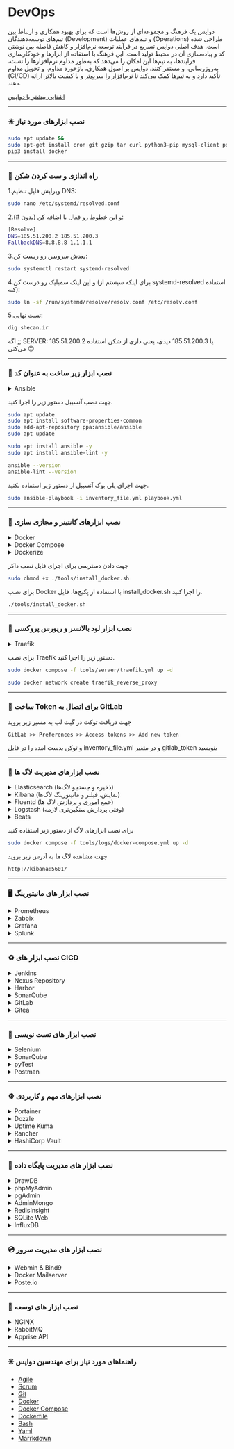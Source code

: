# DevOps
دواپس یک فرهنگ و مجموعه‌ای از روش‌ها است که برای بهبود همکاری و ارتباط بین تیم‌های توسعه‌دهندگان (Development) و تیم‌های عملیات (Operations) طراحی شده است. هدف اصلی دواپس تسریع در فرآیند توسعه نرم‌افزار و کاهش فاصله بین نوشتن کد و پیاده‌سازی آن در محیط تولید است. این فرهنگ با استفاده از ابزارها و خودکارسازی فرآیندها، به تیم‌ها این امکان را می‌دهد که به‌طور مداوم نرم‌افزارها را تست، به‌روزرسانی، و مستقر کنند. دواپس بر اصول همکاری، بازخورد مداوم، و تحویل مداوم (CI/CD) تأکید دارد و به تیم‌ها کمک می‌کند تا نرم‌افزار را سریع‌تر و با کیفیت بالاتر ارائه دهند. 

[اشنایی بیشتر با دواپس](./README-MORE.md)

---

### ✴️ نصب ابزارهای مورد نیاز
```bash
sudo apt update && 
sudo apt-get install cron git gzip tar curl python3-pip mysql-client postgresql-client -y
pip3 install docker
```

---

### 🔅 راه اندازی و ست کردن شکن
1.ویرایش فایل تنظیم DNS:
```bash
sudo nano /etc/systemd/resolved.conf
```
2.و این خطوط رو فعال یا اضافه کن (بدون #):
```bash
[Resolve]
DNS=185.51.200.2 185.51.200.3
FallbackDNS=8.8.8.8 1.1.1.1
```
3.بعدش سرویس رو ریست کن:
```bash
sudo systemctl restart systemd-resolved
```
4.و این لینک سمبلیک رو درست کن (برای اینکه سیستم از systemd-resolved استفاده کنه):
```bash
sudo ln -sf /run/systemd/resolve/resolv.conf /etc/resolv.conf
```
5.تست نهایی:
```bash
dig shecan.ir
```
اگه ;; SERVER: 185.51.200.2 یا 185.51.200.3 دیدی، یعنی داری از شکن استفاده می‌کنی 😊

---

### 🤖 نصب ابزار زیر ساخت به عنوان کد
<details>
  <summary>Ansible</summary>
  <p>
    آنسیبل یکی از ابزارهای محبوب برای پیاده‌سازی زیرساخت به عنوان کد است که برای اتوماسیون و مدیریت پیکربندی سیستم‌ها و سرورها استفاده می‌شود. این ابزار به‌وسیله‌ی زبان YAML (که به سادگی قابل فهم است) برای تعریف دستورالعمل‌ها و سناریوهای پیکربندی به کار می‌رود و به دلیل سادگی در استفاده و قابلیت مقیاس‌پذیری بالا محبوب است. آنسیبل بدون نیاز به نصب نرم‌افزار خاص روی سرورهای هدف، از طریق SSH به سیستم‌ها متصل می‌شود و عملیات مورد نظر را انجام می‌دهد، این ویژگی باعث می‌شود که آن را برای پروژه‌های کوچک تا بزرگ مناسب و قابل انعطاف کند.  
  </p>
</details>

جهت نصب آنسیبل دستور زیر را اجرا کنید.
```bash
sudo apt update
sudo apt install software-properties-common
sudo add-apt-repository ppa:ansible/ansible
sudo apt update

sudo apt install ansible -y
sudo apt install ansible-lint -y

ansible --version
ansible-lint --version
```

جهت اجرای پلی بوک آنسیبل از دستور زیر استفاده بکنید.
```bash
sudo ansible-playbook -i inventory_file.yml playbook.yml
```

---

### 🐳 نصب ابزارهای کانتینر و مجازی سازی
<details>
  <summary>Docker</summary>
  <p>
    داکر (Docker) یک پلتفرم کانتینرسازی سطح پایین و مبتنی بر فناوری‌های کرنل لینوکس مانند cgroups و namespaces است که امکان اجرای اپلیکیشن‌ها در محیطی ایزوله به‌نام کانتینر را فراهم می‌کند. برخلاف ماشین‌های مجازی، کانتینرها به‌طور مستقیم روی کرنل سیستم‌عامل میزبان اجرا می‌شوند و تنها شامل باینری‌ها و وابستگی‌های مورد نیاز اپلیکیشن هستند، که این موضوع باعث سبک‌تر بودن و مصرف منابع کمتر آن‌ها می‌شود. داکر از یک معماری کلاینت/سرور بهره می‌برد که در آن Docker Engine مسئول ساخت، اجرا و مدیریت کانتینرها است و Docker CLI یا API برای تعامل با آن استفاده می‌شود. همچنین با استفاده از Docker Compose می‌توان چند سرویس را به‌صورت تعریف‌شده در یک فایل YAML مدیریت کرد و با ترکیب آن با ابزارهایی مانند Kubernetes یا Swarm، امکان ارکستراسیون و مقیاس‌پذیری اپلیکیشن‌ها نیز فراهم می‌شود.
  </p>
</details>
<details>
  <summary>Docker Compose</summary>
  <p>
    داکر کامپوز (Docker Compose) یک ابزار متن‌باز است که به شما امکان می‌دهد چندین کانتینر Docker را به‌طور همزمان و به‌صورت هماهنگ مدیریت کنید. این ابزار با استفاده از یک فایل YAML به نام docker-compose.yml، تنظیمات کانتینرهای مختلف را تعریف کرده و آن‌ها را به‌طور خودکار راه‌اندازی می‌کند. Docker Compose برای پروژه‌های پیچیده که به چندین سرویس مختلف نیاز دارند، مانند یک اپلیکیشن وب که نیاز به پایگاه‌داده، کش، و سرویس‌های مختلف دارد، بسیار مفید است. به جای اجرای هر کانتینر به‌طور دستی، Docker Compose به شما این امکان را می‌دهد که تمام سرویس‌ها را با یک دستور ساده (docker-compose up) شروع، متوقف و مدیریت کنید. این ابزار به‌ویژه در فرآیند توسعه، تست و استقرار اپلیکیشن‌های مبتنی بر میکروسرویس‌ها یا چندین سرویس مختلف کاربرد دارد و فرایندهای خودکارسازی را تسهیل می‌کند.
  </p>
</details>
<details>
  <summary>Dockerize</summary>
  <p>
    داکرایز (Dockerize) به فرآیند تبدیل یک اپلیکیشن یا سرویس به یک کانتینر Docker گفته می‌شود، به‌طوری که اپلیکیشن می‌تواند به‌راحتی در هر محیطی اجرا شود، بدون توجه به پیکربندی یا وابستگی‌های سیستم عامل میزبان. این فرآیند شامل ایجاد یک فایل Dockerfile است که تمامی مراحل مورد نیاز برای ساخت کانتینر، از جمله نصب وابستگی‌ها، پیکربندی محیط و کپی کردن کدهای اپلیکیشن به داخل کانتینر را تعریف می‌کند. با Dockerize کردن اپلیکیشن‌ها، توسعه‌دهندگان می‌توانند محیط‌های پایدار و قابل پیش‌بینی برای اجرا و تست ایجاد کنند و از مشکلات مرتبط با تفاوت‌های سیستم‌عاملی جلوگیری کنند. این فرآیند در پروژه‌های مختلف، به‌ویژه در پروژه‌های چندسرویس و میکروسرویس‌ها، بسیار مهم است زیرا باعث تسهیل در استقرار، مقیاس‌پذیری و حمل‌پذیری اپلیکیشن‌ها می‌شود.
  </p>
</details>

جهت دادن دسترسی برای اجرای فایل نصب داکر
```bash
sudo chmod +x ./tools/install_docker.sh 
```

برای نصب Docker با استفاده از پکیج‌ها، فایل install_docker.sh را اجرا کنید.
```bash
./tools/install_docker.sh 
```

---

### 🚦 نصب ابزار لود بالانسر و ریورس پروکسی
<details>
  <summary>Traefik</summary>
  <p>
    یک پروکسی معکوس (reverse proxy) و لود بالانسر مدرن و قدرتمند است که به‌طور ویژه برای محیط‌های داینامیک مانند Docker، Kubernetes، و سایر پلتفرم‌های ابری طراحی شده است. یکی از ویژگی‌های برجسته Traefik، توانایی کشف خودکار سرویس‌ها (Service Discovery) از طریق برقراری ارتباط با API پلتفرم‌های زیرساختی است؛ به این معنی که به محض اضافه یا حذف شدن یک سرویس، تنظیمات مربوط به روتینگ به‌صورت خودکار به‌روزرسانی می‌شود. Traefik از پروتکل‌های HTTP، HTTPS، TCP و حتی gRPC پشتیبانی می‌کند و به‌راحتی می‌تواند گواهی‌های TLS را به‌صورت خودکار از طریق Let’s Encrypt مدیریت کند. این ابزار به‌خاطر پیکربندی ساده، داشبورد گرافیکی کاربرپسند، و قابلیت ادغام با ابزارهایی مانند Docker Compose و Helm، در بین توسعه‌دهندگان و تیم‌های DevOps بسیار محبوب است.  
  </p>

  ![Traefik](img/traefik.png)
</details>

برای نصب Traefik دستور زیر را اجرا کنید.
```bash
sudo docker compose -f tools/server/traefik.yml up -d

sudo docker network create traefik_reverse_proxy
```

---

### 🦊 ساخت Token برای اتصال به GitLab
جهت دریافت توکت در گیت لب به مسیر زیر بروید
```
GitLab >> Preferences >> Access tokens >> Add new token
```
و توکن بدست امده را در فایل inventory_file.yml و در متغیر gitlab_token بنویسید

---

### 📑 نصب ابزارهای مدیریت لاگ ها
<details>
  <summary>Elasticsearch (ذخیره و جستجو لاگ‌ها)</summary>
  <p>
    الستیک‌سرچ (Elasticsearch) یک موتور جستجوی متن‌باز و توزیع‌شده است که برای جستجوی سریع، ذخیره‌سازی و تحلیل بلادرنگ داده‌های ساختاریافته و نیمه‌ساختاریافته طراحی شده است. این ابزار بر پایه‌ی کتابخانه‌ی Apache Lucene ساخته شده و امکان جستجوهای پیچیده و تحلیلی را با سرعت و دقت بالا فراهم می‌کند. Elasticsearch به‌صورت افقی مقیاس‌پذیر است و می‌تواند داده‌ها را بین چندین نود در یک کلاستر تقسیم کند. از ویژگی‌های برجسته‌ی آن می‌توان به جستجوی تمام‌متن، پشتیبانی از فیلترهای پیچیده، تجمیع داده‌ها (Aggregation)، و APIهای RESTful اشاره کرد. این موتور معمولاً در سامانه‌هایی به‌کار می‌رود که نیاز به جستجوی بلادرنگ، تحلیل لاگ‌ها، مانیتورینگ و تحلیل داده‌های بزرگ دارند.
  </p>
</details>
<details>
  <summary>Kibana (نمایش، فیلتر و مانیتورینگ لاگ‌ها)</summary>
  <p>
    کیبانا (Kibana) یک ابزار متن‌باز برای مصورسازی و تحلیل داده‌هایی است که در Elasticsearch ذخیره شده‌اند. این ابزار رابط کاربری گرافیکی قدرتمندی فراهم می‌کند که کاربران از طریق آن می‌توانند داده‌ها را جستجو، فیلتر و به صورت نمودارها، جداول و داشبوردهای تعاملی نمایش دهند. Kibana به‌ویژه برای مانیتورینگ سیستم‌ها، تحلیل لاگ‌ها و ساخت داشبوردهای بلادرنگ کاربرد دارد. یکی از ویژگی‌های مهم Kibana، سادگی در استفاده و امکان پیکربندی بدون نیاز به کدنویسی است، که آن را به ابزاری محبوب برای توسعه‌دهندگان، مدیران سیستم و تحلیل‌گران داده تبدیل کرده است.
  </p>
</details>
<details>
  <summary>Fluentd (جمع آموری و پردازش لاگ ها)</summary>
  <p>
    فلوئنت (Fluentd) یک جمع‌آورنده‌ی لاگ متن‌باز و قدرتمند است که برای جمع‌آوری، انتقال و تبدیل داده‌های لاگ از منابع مختلف به مقاصد گوناگون طراحی شده است. این ابزار با معماری پلاگینی خود، امکان اتصال به بیش از 500 ورودی، خروجی و فیلتر را فراهم می‌کند، از جمله منابعی مانند فایل‌های لاگ، دیتابیس‌ها، و میکروسرویس‌ها، و مقصدهایی مانند Elasticsearch، Amazon S3، Kafka و دیگر سیستم‌های مانیتورینگ و ذخیره‌سازی. Fluentd داده‌ها را به صورت JSON پردازش می‌کند و قابلیت فیلتر، تغییر فرمت و برچسب‌گذاری آن‌ها را دارد. این ابزار به خاطر پایداری بالا، مقیاس‌پذیری افقی و توانایی در تجمیع لاگ‌های توزیع‌شده، در محیط‌های پیچیده و مبتنی بر میکروسرویس بسیار پرکاربرد است.
  </p>
</details>
<details>
  <summary>Logstash (وقتی پردازش سنگین‌تری لازمه)</summary>
  <p>
    لاگ استش (Logstash) یک ابزار متن‌باز برای پردازش و انتقال داده‌ها است که به‌طور خاص برای جمع‌آوری، فیلتر کردن، تبدیل و ارسال لاگ‌ها و رویدادهای سیستمی طراحی شده است. این ابزار داده‌ها را از منابع مختلف مانند فایل‌ها، پایگاه‌های داده، سیستم‌های پیام‌رسان و سرویس‌های ابری دریافت می‌کند و با استفاده از سیستم پلاگین‌محور خود آن‌ها را به شکل دلخواه تبدیل کرده و به مقصدهایی مانند Elasticsearch یا سایر سیستم‌های ذخیره‌سازی ارسال می‌کند. Logstash قابلیت پردازش هم‌زمان داده‌های ساختاریافته و نیمه‌ساختاریافته را دارد و می‌تواند داده‌ها را قبل از ارسال غنی‌سازی کرده یا فیلترهای پیچیده روی آن‌ها اعمال کند. به دلیل انعطاف‌پذیری بالا و توانایی مدیریت حجم بالای داده، Logstash به یکی از اجزای کلیدی در سامانه‌های تحلیل لاگ و مانیتورینگ تبدیل شده است.
  </p>
</details>
<details>
  <summary>Beats</summary>
  بیتس (Beats) مجموعه‌ای از ابزارهای سبک‌وزن و متن‌باز هستند که برای جمع‌آوری و ارسال داده‌ها از سرورها و سیستم‌ها به Logstash یا Elasticsearch طراحی شده‌اند. هر Beat برای نوع خاصی از داده تخصص دارد؛ برای مثال:

  - **Filebeat** (جمع‌آوری لاگ‌های مانند Apache/nginx logs، PHP error logs, ...)  
  - **Metricbeat** (جمع‌آوری متریک‌های سیستم و پایگاه داده مانند CPU، RAM، query load, ...)  
  - **Packetbeat** (ضبط و تحلیل ترافیک لایه شبکه و اپلیکیشن مانند HTTP, MySQL, DNS, ... ) 
  - **Heartbeat** (برای بررسی در دسترس بودن سرویس‌ها)  
  - **Auditbeat** (برای نظارت بر فعالیت‌های امنیتی و فایل‌ها)

  Beats به گونه‌ای طراحی شده‌اند که سبک و بهینه باشند و روی سرورهای لبه (edge) نصب شوند، تا داده‌ها را در لحظه جمع‌آوری کرده و با کمترین سربار به سیستم مرکزی ارسال کنند. این ابزارها معمولاً به عنوان اولین لایه در زنجیره‌ی ELK استفاده می‌شوند و نقش کلیدی در مانیتورینگ و تحلیل بلادرنگ داده‌ها دارند.

</details>

برای نصب ابزارهای لاگ از دستور زیر استفاده کنید
```bash
sudo docker compose -f tools/logs/docker-compose.yml up -d
```

جهت مشاهده لاگ ها به آدرس زیر بروید
```
http://kibana:5601/
```

---

### 🖥️ نصب ابزار های مانیتورینگ
<details>
  <summary>Prometheus</summary>
  <p>
    پرومتئوس (Prometheus) یک سیستم متن‌باز برای مانیتورینگ و جمع‌آوری متریک‌هاست که به‌طور ویژه برای نظارت بر زیرساخت‌های مدرن، به‌ویژه محیط‌های مبتنی بر Kubernetes و میکروسرویس‌ها طراحی شده است. این ابزار از مدل pull استفاده می‌کند و به‌طور دوره‌ای داده‌ها را از سرویس‌ها و اپلیکیشن‌ها جمع‌آوری می‌کند. Prometheus داده‌ها را به‌صورت time-series (سری زمانی) ذخیره می‌کند و زبان پرس‌وجوی قدرتمندی به نام PromQL برای تحلیل این داده‌ها ارائه می‌دهد. از ویژگی‌های مهم آن می‌توان به نصب و راه‌اندازی ساده، ذخیره‌سازی محلی داده‌ها، هشداردهی (alerting) داخلی و یکپارچگی قوی با Grafana برای مصورسازی اشاره کرد. Prometheus به دلیل پایداری بالا، مقیاس‌پذیری و اکوسیستم فعال، یکی از محبوب‌ترین ابزارهای مانیتورینگ در دنیای DevOps و Cloud Native به‌شمار می‌رود.
  </p>

  ![SQLite](img/prometheus.png)

  برای نصب Prometheus دستور زیر را اجرا کنید.
  ```bash
  sudo docker compose -f tools/monitor/prometheus.yml up -d
  ```
</details>
<details>
  <summary>Zabbix</summary>
  <p>
    زبیکس (Zabbix) یک سیستم مانیتورینگ متن‌باز و قدرتمند است که برای نظارت بر عملکرد و در دسترس بودن سرورها، شبکه‌ها، اپلیکیشن‌ها، و سرویس‌های IT طراحی شده است. این ابزار از مدل جمع‌آوری داده به‌صورت pull و push پشتیبانی می‌کند و می‌تواند داده‌ها را از طریق Agent، SNMP، IPMI، یا حتی با اجرای اسکریپت‌ها دریافت کند. Zabbix امکان مانیتورینگ بلادرنگ، تحلیل داده‌های تاریخی، پیکربندی آستانه‌ها (thresholds) و هشداردهی هوشمند از طریق ایمیل، پیامک یا سایر کانال‌ها را فراهم می‌سازد. همچنین دارای رابط گرافیکی تحت وب برای مدیریت، مشاهده نمودارها و ساخت داشبوردهای سفارشی است. به دلیل پایداری بالا، امکانات گسترده و جامعه‌ی کاربری فعال، Zabbix در بسیاری از سازمان‌ها برای مانیتورینگ زیرساخت‌های گسترده مورد استفاده قرار می‌گیرد.
  </p>

  ![SQLite](img/zabbix.png)

  برای نصب Zabbix دستور زیر را اجرا کنید.
  ```bash
  sudo docker compose -f tools/monitor/zabbix.yml up -d
  ```
</details>
<details>
  <summary>Grafana</summary>
  <p>
    گرافانا (Grafana) یک ابزار متن‌باز و قدرتمند برای مصورسازی داده‌ها و ساخت داشبوردهای تعاملی است که به‌طور گسترده در مانیتورینگ و تحلیل داده‌های سری زمانی (time-series) مورد استفاده قرار می‌گیرد. این ابزار قابلیت اتصال به منابع داده‌ی متنوعی مانند Prometheus، InfluxDB، Elasticsearch، Graphite، MySQL و بسیاری دیگر را دارد. Grafana به کاربران اجازه می‌دهد تا با استفاده از نمودارها، جداول و پنل‌های متنوع، داده‌ها را به صورت بصری نمایش دهند و به آسانی وضعیت سیستم‌ها و سرویس‌ها را رصد کنند. همچنین از قابلیت‌هایی مانند هشداردهی (Alerting)، به اشتراک‌گذاری داشبوردها، احراز هویت چندلایه و افزونه‌های متعدد پشتیبانی می‌کند. به‌دلیل رابط کاربری جذاب و قابلیت‌های پیشرفته، Grafana به یکی از محبوب‌ترین ابزارهای مصورسازی داده در دنیای DevOps و مانیتورینگ تبدیل شده است.
  </p>

  ![SQLite](img/grafana.png)

  برای نصب Grafana دستور زیر را اجرا کنید.
  ```bash
  sudo docker compose -f tools/monitor/grafana.yml up -d
  ```
</details>
<details>
  <summary>Splunk</summary>
  <p>
    اسپلانک (Splunk) یک پلتفرم قدرتمند و تجاری برای جمع‌آوری، جستجو، تحلیل و مصورسازی داده‌های ماشینی (Machine Data) است که از منابع مختلفی مانند لاگ فایل‌ها، رویدادهای سیستم، اپلیکیشن‌ها، دستگاه‌های شبکه و سنسورها دریافت می‌شود. Splunk با استفاده از فناوری جستجوی پیشرفته و شاخص‌گذاری داده‌ها، امکان تحلیل بلادرنگ، کشف الگوها، شناسایی ناهنجاری‌ها و تولید گزارش‌های سفارشی را فراهم می‌کند. این پلتفرم از رابط کاربری گرافیکی پیشرفته، داشبوردهای تعاملی، قابلیت‌های هشداردهی (alerting) و ابزارهای امنیتی و مدیریتی قدرتمند پشتیبانی می‌کند. Splunk معمولاً در حوزه‌های مانیتورینگ IT، امنیت (SIEM)، تحلیل لاگ‌ها و عملیات تجاری استفاده می‌شود و به دلیل مقیاس‌پذیری بالا و امکانات گسترده، در سازمان‌های بزرگ و حساس به داده بسیار محبوب است.
  </p>

  ![SQLite](img/splunk.png)

  برای نصب Splunk دستور زیر را اجرا کنید.
  ```bash
  sudo docker compose -f tools/monitor/splunk.yml up -d
  ```
</details>

---

### ♻️ نصب ابزار های CICD
<details>
  <summary>Jenkins</summary>
  <p>
    جنکینز (Jenkins) یک ابزار متن‌باز و محبوب برای اتوماسیون فرآیندهای توسعه نرم‌افزار است که به‌ویژه در زمینه CI/CD (Continuous Integration/Continuous Delivery) کاربرد دارد. Jenkins به تیم‌های توسعه کمک می‌کند تا فرایندهای ساخت، آزمایش و استقرار نرم‌افزار را به‌طور خودکار و پیوسته انجام دهند. این ابزار با استفاده از پلاگین‌های متعدد می‌تواند با انواع سیستم‌ها و فناوری‌ها ارتباط برقرار کند و قابلیت‌هایی مانند اجرای تست‌ها، ساخت بسته‌های نرم‌افزاری، استقرار به محیط‌های مختلف و نظارت بر فرآیندها را فراهم کند. Jenkins همچنین از رابط کاربری تحت وب، داشبوردهای قابل تنظیم، و سیستم‌های هشداردهی برای پیگیری وضعیت اجرای فرآیندها پشتیبانی می‌کند. این ابزار به دلیل سادگی استفاده، مقیاس‌پذیری بالا و اکوسیستم فعال پلاگین‌ها، در بسیاری از پروژه‌های نرم‌افزاری و در محیط‌های DevOps به‌طور گسترده‌ای استفاده می‌شود.
  </p>

  ![Jenkins](img/jenkins.png)

  برای نصب Jenkins دستور زیر را اجرا کنید.
  ```bash
  sudo docker compose -f tools/cicd/jenkins.yml up -d
  ```
</details>
<details>
  <summary>Nexus Repository</summary>
  <p>
    Nexus Repository یک ابزار مدیریت مخزن (Repository Manager) است که برای ذخیره‌سازی، مدیریت و توزیع بسته‌های نرم‌افزاری، مانند کتابخانه‌ها و وابستگی‌ها در پروژه‌های نرم‌افزاری استفاده می‌شود. این ابزار به‌ویژه در محیط‌های توسعه نرم‌افزار و CI/CD (یکپارچگی مداوم و تحویل مداوم) کاربرد دارد و از انواع مختلف مخازن مانند Maven, npm, NuGet, Docker و دیگر فرمت‌ها پشتیبانی می‌کند. Nexus به‌عنوان یک مرکز متمرکز برای نگهداری وابستگی‌ها عمل می‌کند، که به تیم‌ها اجازه می‌دهد به راحتی از بسته‌های نرم‌افزاری استفاده کنند و این بسته‌ها را به‌طور ایمن و منظم توزیع کنند. این ابزار علاوه بر نگهداری نسخه‌های مختلف بسته‌ها، امکاناتی مانند کنترل دسترسی، بررسی و اسکن آسیب‌پذیری‌ها، و ذخیره‌سازی مخازن خصوصی را فراهم می‌کند. Nexus به‌ویژه برای سازمان‌هایی که نیاز به مدیریت بسته‌ها در پروژه‌های بزرگ و پیچیده دارند، بسیار مفید است.
  </p>

  ![Nexus](img/nexus.png)

  برای نصب Nexus دستور زیر را اجرا کنید.
  ```bash
  sudo docker compose -f tools/cicd/nexus.yml up -d
  ```
</details>
<details>
  <summary>Harbor</summary>
  <p>
    Harbor یک مخزن متن‌باز برای ذخیره و مدیریت تصاویر کانتینر است که به‌ویژه برای استفاده در محیط‌های تجاری و مقیاس‌پذیر طراحی شده است. این ابزار به کاربران این امکان را می‌دهد تا تصاویر داکر را به‌طور امن نگهداری کرده، آن‌ها را مدیریت کنند و در محیط‌های مختلف منتشر کنند. Harbor علاوه بر پشتیبانی از ذخیره‌سازی تصاویر داکر، قابلیت‌های پیشرفته‌ای مانند اسکن امنیتی تصاویر برای یافتن آسیب‌پذیری‌ها، کنترل دسترسی مبتنی بر نقش (RBAC)، مدیریت احراز هویت، و قابلیت پشتیبانی از چندین کاتالوگ و پروژه را فراهم می‌آورد. این ویژگی‌ها باعث می‌شود Harbor یک راه‌حل مناسب برای سازمان‌ها و تیم‌هایی باشد که به دنبال یک پلتفرم امن و مقیاس‌پذیر برای مدیریت تصاویر کانتینر هستند. Harbor همچنین از ویژگی‌هایی مانند کشف خودکار آسیب‌پذیری‌ها و یکپارچگی با سایر ابزارها مانند Trivy برای اسکن امنیتی پشتیبانی می‌کند.
  </p>

  ![Harbor](img/harbor.png)

  برای نصب Harbor دستور زیر را اجرا کنید.
  ```bash
  sudo docker compose -f tools/cicd/harbor.yml up -d
  ```
</details>
<details>
  <summary>SonarQube</summary>
  <p>
    SonarQube یک پلتفرم متن‌باز برای تجزیه و تحلیل کیفیت کد است که به توسعه‌دهندگان کمک می‌کند تا کیفیت کدهای خود را با استفاده از معیارهای مختلفی مانند امنیت، پایداری، عملکرد و قابلیت خوانایی ارزیابی کنند. این ابزار به‌طور خودکار مشکلات کد مانند خطاهای نحوی، مشکلات امنیتی، کد تکراری، و استانداردهای کدنویسی را شناسایی کرده و گزارش‌هایی دقیق از وضعیت کد تولید می‌کند. SonarQube از زبان‌های برنامه‌نویسی مختلفی مانند Java, JavaScript, Python, C++, و بسیاری دیگر پشتیبانی می‌کند و می‌تواند به‌عنوان بخشی از فرآیند CI/CD در ابزارهایی مانند Jenkins یا GitLab CI یکپارچه شود.
  </p>

  ### نام کاربری و رمز عبور پیش فرض
  ```bash
  username: admin
  password: admin
  ```

  ![SonarQube](img/sonarqube.png)

  برای نصب SonarQube دستور زیر را اجرا کنید.
  ```bash
  sudo docker compose -f tools/cicd/gitlsonarqubeab.yml up -d
  ```
</details>
<details>
  <summary>GitLab</summary>
  <p>
    گیت لب (GitLab) یک پلتفرم یکپارچه برای مدیریت چرخه عمر توسعه نرم‌افزار است که امکاناتی مانند کنترل نسخه (با استفاده از Git)، مدیریت مخزن کد، ردیابی مسائل (Issues)، و همچنین ابزارهای CI/CD را در یک محیط واحد ارائه می‌دهد. GitLab به تیم‌های توسعه اجازه می‌دهد تا به‌صورت متمرکز و هماهنگ روی پروژه‌ها کار کنند، کدها را بررسی و ادغام کنند، فرآیندهای تست و استقرار را خودکارسازی کنند، و امنیت و کیفیت کد را بهبود ببخشند. این پلتفرم در دو نسخه رایگان و تجاری عرضه می‌شود و هم به‌صورت SaaS (روی سرورهای GitLab) و هم به‌صورت Self-hosted (روی سرور خودتان) قابل استفاده است. GitLab با قابلیت‌هایی مانند Merge Request، Pipeline، مدیریت دسترسی، مانیتورینگ و DevSecOps، به یکی از محبوب‌ترین ابزارهای DevOps در سازمان‌های کوچک و بزرگ تبدیل شده است.
  </p>

  ![Gitlab](img/gitlab.png)

  برای نصب Gitlab دستور زیر را اجرا کنید.
  ```bash
  sudo docker compose -f tools/cicd/gitlab.yml up -d
  ```
</details>
<details>
  <summary>Gitea</summary>
  <p>
    Gitea یک پلتفرم گیت متن‌باز و سبک برای میزبانی و مدیریت کد منبع است که به‌طور خاص برای خود میزبانی طراحی شده است. این ابزار امکاناتی مشابه به GitHub یا GitLab را در اختیار کاربران قرار می‌دهد، اما با حجم کمتر و نیاز به منابع سیستم پایین‌تر. Gitea از تمام ویژگی‌های اصلی گیت مانند کنترل نسخه، مدیریت مخزن‌ها (repositories)، بررسی کد، و مدیریت مسائل (issues) پشتیبانی می‌کند. این پلتفرم امکان ایجاد و مدیریت پروژه‌های نرم‌افزاری، همکاری تیمی و ادغام با CI/CD را به‌طور مؤثر فراهم می‌آورد. Gitea به‌راحتی نصب و پیکربندی می‌شود و می‌تواند به‌عنوان یک راه‌حل خود میزبان برای تیم‌های کوچک تا متوسط استفاده شود.
  </p>

  ![Gitea](img/gitea.png)

  برای نصب Gitea دستور زیر را اجرا کنید.
  ```bash
  sudo docker compose -f tools/cicd/gitea.yml up -d
  ```
</details>

---

### 📜 نصب ابزار های تست نویسی
<details>
  <summary>Selenium</summary>
  <p>
    Selenium یک ابزار متن‌باز برای خودکارسازی مرورگرهای وب است که به‌ویژه برای تست خودکار وب‌سایت‌ها و اپلیکیشن‌های وب طراحی شده است. این ابزار به توسعه‌دهندگان امکان می‌دهد تا سناریوهای تستی را برای شبیه‌سازی تعاملات کاربر با وب‌سایت‌ها، مانند کلیک کردن، پر کردن فرم‌ها و پیمایش صفحات، به‌طور خودکار اجرا کنند. Selenium از طریق WebDriver، API اصلی خود، به‌طور مستقیم با مرورگرها تعامل می‌کند و از زبان‌های برنامه‌نویسی مختلف مانند Java، Python، C# و JavaScript پشتیبانی می‌کند. همچنین، Selenium شامل ابزارهایی مانند Selenium IDE برای ضبط و پخش تست‌ها بدون نیاز به کدنویسی و Selenium Grid برای اجرای تست‌ها به‌صورت موازی بر روی چندین مرورگر و سیستم است. این ابزار به دلیل انعطاف‌پذیری بالا و پشتیبانی از مرورگرهای مختلف، به یکی از محبوب‌ترین گزینه‌ها برای تست خودکار وب‌سایت‌ها تبدیل شده است.
  </p>
</details>
<details>
  <summary>SonarQube</summary>
  <p>
    SonarQube یک پلتفرم متن‌باز برای بررسی کیفیت کد و تحلیل استاتیک است که به تیم‌های توسعه کمک می‌کند تا مشکلات کیفیت کد، آسیب‌پذیری‌های امنیتی، خطاهای بالقوه و مسائل مربوط به خوانایی و پیچیدگی کد را شناسایی کنند. این ابزار به‌طور خودکار کدهای منبع را آنالیز کرده و گزارشی جامع از وضعیت کیفیت کد تولید می‌کند، شامل امتیاز کیفیت، هشدارها و توصیه‌های اصلاحی.
    SonarQube از انواع زبان‌های برنامه‌نویسی مختلف مانند Java، JavaScript، Python، C/C++، PHP و غیره پشتیبانی می‌کند و می‌تواند به‌طور مداوم در فرآیندهای CI/CD گنجانده شود. این پلتفرم به‌طور ویژه در محیط‌های توسعه تیمی مفید است، زیرا قادر است کدهای جدید را با استانداردهای پروژه مقایسه کرده و نقاط ضعف را قبل از ادغام در مخزن مرکزی شناسایی کند.
    یکی از ویژگی‌های برجسته SonarQube، داشبوردهای گرافیکی آن است که به کاربران این امکان را می‌دهد تا به‌صورت بصری مشکلات مختلف کیفیت کد را رصد کنند. همچنین، SonarQube از قابلیت‌هایی مانند هشداردهی (alerting)، نظارت بر روند بهبود کیفیت کد و پشتیبانی از قوانین سفارشی برای تحلیل کدها برخوردار است.
  </p>
</details>
<details>
  <summary>pyTest</summary>
  <p>
    pytest یک فریم‌ورک تست‌نویسی قدرتمند و متن‌باز برای زبان Python است که نوشتن و اجرای تست‌های خودکار را ساده و مقیاس‌پذیر می‌کند. این ابزار از تست‌های واحد (unit tests) و ادغام (integration tests) پشتیبانی کرده و با استفاده از سینتکس ساده و قابل‌فهم، به توسعه‌دهندگان امکان نوشتن تست‌هایی تمیز و کارا را می‌دهد. ویژگی‌هایی مانند گزارش‌دهی دقیق، پشتیبانی از پلاگین‌های مختلف برای افزودن قابلیت‌هایی همچون گزارش‌گیری HTML یا اجرای تست‌ها به‌صورت موازی، و امکان مدیریت آسان شرایط آزمایشی با استفاده از "fixtures" باعث شده pytest یکی از محبوب‌ترین فریم‌ورک‌ها در جامعه Python برای تست خودکار باشد.
  </p>
</details>
<details>
  <summary>Postman</summary>
  <p>
    Postman یک ابزار قدرتمند برای تست و توسعه API است که به توسعه‌دهندگان این امکان را می‌دهد تا درخواست‌های HTTP(S) را به سرورها ارسال کرده و پاسخ‌های آن‌ها را بررسی کنند. Postman از قابلیت‌هایی همچون ارسال درخواست‌های GET، POST، PUT، DELETE و سایر انواع HTTP پشتیبانی می‌کند و می‌تواند داده‌ها را در قالب JSON، XML، فرم و سایر فرمت‌ها ارسال و دریافت کند. این ابزار به کاربران امکان می‌دهد تا مجموعه‌ای از درخواست‌ها را گروه‌بندی کرده و به‌صورت مجموعه‌های تست خودکار (collections) ذخیره کنند. همچنین، Postman از قابلیت‌های پیشرفته‌ای مانند نوشتن اسکریپت‌های تست، شبیه‌سازی محیط‌های مختلف (environments)، ارسال درخواست‌های پیچیده با هدرها، پارامترهای URL و توکن‌ها، و حتی ایجاد مستندات خودکار برای API ها پشتیبانی می‌کند. به‌دلیل رابط کاربری ساده و امکانات گسترده، Postman به یکی از محبوب‌ترین ابزارهای تست و توسعه API در میان توسعه‌دهندگان تبدیل شده است.
  </p>
</details>

---

### ⚙️ نصب ابزارهای مهم و کاربردی
<details>
  <summary>Portainer</summary>
  <p>
    Portainer یک ابزار مدیریت و نظارت قدرتمند و ساده برای Docker و Kubernetes است که از طریق یک رابط کاربری وب، امکان مدیریت کانتینرها، ایماژها، شبکه‌ها، و حجم‌های Docker را فراهم می‌کند. این ابزار به کاربران این امکان را می‌دهد تا بدون نیاز به دستورات پیچیده CLI، به راحتی محیط‌های Docker خود را مدیریت کنند. Portainer می‌تواند در محیط‌های کوچک تا بزرگ با چندین گره به‌طور مؤثر اجرا شود و ویژگی‌هایی نظیر مشاهده لاگ‌ها، بررسی وضعیت کانتینرها، مدیریت ایماژها، و تنظیمات شبکه را ارائه می‌دهد. همچنین از قابلیت‌هایی مثل تخصیص منابع، تنظیم مجوزهای دسترسی، و پیاده‌سازی سیاست‌های امنیتی پشتیبانی می‌کند که آن را به ابزاری محبوب برای تیم‌های DevOps و توسعه‌دهندگان تبدیل کرده است.
  </p>

  ![Portainer](img/portainer.png)

  برای نصب Portainer دستور زیر را اجرا کنید.
  ```bash
  sudo docker compose -f tools/tools/portainer.yml up -d
  ```
</details>
<details>
  <summary>Dozzle</summary>
  <p>
    Dozzle یک ابزار ساده و سبک برای مشاهده لاگ‌های Docker به‌صورت real-time است. این ابزار به‌طور خاص برای افرادی طراحی شده است که نیاز دارند تا لاگ‌های کانتینرهای Docker را به راحتی از طریق یک رابط کاربری وب مشاهده کنند. Dozzle به‌طور مستقیم به Docker متصل می‌شود و لاگ‌های کانتینرها را به صورت زنده (live) نمایش می‌دهد. همچنین این ابزار به شما امکان فیلتر کردن لاگ‌ها بر اساس کانتینرها را می‌دهد و همچنین می‌توانید خروجی‌های لاگ را به صورت پیوسته و بدون نیاز به refresh دستی مشاهده کنید. Dozzle یک رابط کاربری ساده و کاربرپسند دارد و برای کسانی که نمی‌خواهند از ابزارهای پیچیده‌تر مانند Grafana یا ELK Stack برای مشاهده لاگ‌ها استفاده کنند، گزینه مناسبی است. Dozzle می‌تواند از طریق Docker Compose یا به‌صورت یک کانتینر مستقل راه‌اندازی شود و با حداقل تنظیمات قابل استفاده است.
  </p>

  ![Dozzle](img/dozzle.png)

  برای نصب Dozzle دستور زیر را اجرا کنید.
  ```bash
  sudo docker compose -f tools/tools/dozzle.yml up -d
  ```
</details>
<details>
  <summary>Uptime Kuma</summary>
  <p>
    Uptime Kuma یک ابزار متن‌باز و رایگان برای نظارت بر وضعیت سرویس‌ها و وب‌سایت‌ها است که به‌صورت خودکار در زمان‌های مختلف وضعیت دسترسی و عملکرد سرورها را بررسی می‌کند. این ابزار با رابط کاربری وب ساده و کاربرپسند، امکان نظارت بر سرویس‌ها را از طریق روش‌های مختلف نظیر HTTP(S), TCP, ICMP (ping) و حتی WebSocket فراهم می‌کند. Uptime Kuma به‌راحتی نصب و راه‌اندازی می‌شود و می‌تواند به‌صورت محلی یا در سرورهای ابری اجرا شود. از دیگر ویژگی‌های این ابزار می‌توان به اعلان‌ها و هشدارها از طریق ایمیل، Slack، Telegram و سایر روش‌ها اشاره کرد، که به مدیران سیستم اجازه می‌دهد به سرعت از بروز مشکلات مطلع شوند. Uptime Kuma گزینه‌ای ایده‌آل برای نظارت بر سلامت وب‌سایت‌ها و سرویس‌های آنلاین به‌طور مؤثر و آسان است.
  </p>

  ![Uptime Kuma](img/uptime_kuma.png)

  برای نصب Uptime Kuma دستور زیر را اجرا کنید.
  ```bash
  sudo docker compose -f tools/tools/uptime_kuma.yml up -d
  ```
</details>
<details>
  <summary>Rancher</summary>
  <p>
    Rancher یک پلتفرم مدیریت و اورکستراسیون کانتینر است که به سازمان‌ها کمک می‌کند تا زیرساخت‌های مبتنی بر کانتینر را به راحتی مدیریت کنند. این ابزار به ویژه برای مدیریت کانتینرهای Docker و Kubernetes طراحی شده است و قابلیت‌های گسترده‌ای را برای استقرار، نظارت، مدیریت و مقیاس‌پذیری سرویس‌های مبتنی بر کانتینر فراهم می‌کند.  
    Rancher به عنوان یک رابط کاربری گرافیکی (GUI) و API برای مدیریت کلاسترهای Kubernetes عمل می‌کند و این امکان را فراهم می‌کند که کاربران بدون نیاز به تخصص عمیق در Kubernetes، از امکانات این پلتفرم بهره‌برداری کنند. با Rancher، کاربران می‌توانند کلاسترهای متعدد را از یک داشبورد مرکزی مدیریت کرده و از قابلیت‌هایی همچون مدیریت دسترسی، استقرار خودکار برنامه‌ها، مقیاس‌پذیری خودکار، و مانیتورینگ استفاده کنند. همچنین Rancher از قابلیت‌هایی مانند ایمن‌سازی کانتینرها، پشتیبانی از CI/CD، و ایجاد و مدیریت شبکه‌های کانتینر نیز پشتیبانی می‌کند.  
    در مجموع، Rancher ابزاری قدرتمند برای سازمان‌هایی است که می‌خواهند زیرساخت‌های مبتنی بر کانتینر خود را مدیریت کنند و به راحتی فرآیندهای پیچیده‌ی اورکستراسیون و استقرار برنامه‌ها را پیاده‌سازی کنند، بدون اینکه نیاز به مدیریت پیچیده‌ی زیرساخت‌های Kubernetes داشته باشند.
  </p>

  ![Rancher](img/rancher.png)

  برای نصب Rancher دستور زیر را اجرا کنید.
  ```bash
  sudo docker compose -f tools/tools/rancher.yml up -d
  ```
</details>
<details>
  <summary>HashiCorp Vault</summary>
  <p>
    HashiCorp Vault یک ابزار متن‌باز برای مدیریت امن اطلاعات حساس مانند رمزهای عبور، کلیدهای API، گواهینامه‌ها و داده‌های رمزگذاری‌شده است. این ابزار به سازمان‌ها کمک می‌کند تا داده‌های حساس خود را به‌صورت مرکزی ذخیره و دسترسی به آن‌ها را به‌طور دقیق کنترل کنند. Vault با استفاده از روش‌های پیشرفته رمزگذاری، اطمینان حاصل می‌کند که داده‌ها در هنگام ذخیره‌سازی و انتقال ایمن هستند. این ابزار قابلیت‌هایی مانند مدیریت کلیدهای رمزنگاری، احراز هویت چندمنظوره (مانند LDAP، Kubernetes، و AWS)، و نظارت بر دسترسی‌ها را فراهم می‌آورد. همچنین، Vault امکان مدیریت و تمدید خودکار گواهینامه‌های SSL/TLS را نیز دارد.
  </p>

  ![Vault](img/vault.png)

  برای نصب HashiCorp Vault دستور زیر را اجرا کنید.
  ```bash
  sudo docker compose -f tools/tools/vault.yml up -d
  ```
</details>

---

### 📀 نصب ابزار های مدیریت پایگاه داده
<details>
  <summary>DrawDB</summary>
  <p>
    DrawDB یک ابزار آنلاین است که برای طراحی و ترسیم دیاگرام‌ها و مدل‌های پایگاه داده (Database) به‌کار می‌رود. این پلتفرم به کاربران کمک می‌کند تا به‌طور بصری ساختار پایگاه داده‌ها را طراحی کرده و ارتباطات بین جداول مختلف را به‌صورت گرافیکی نمایش دهند. کاربران می‌توانند با کشیدن و رها کردن المان‌ها، جداول و روابط بین آنها را به‌سادگی ایجاد کنند و از طریق رابط کاربری ساده و کاربرپسند، نمودارهای موجود را ویرایش کنند. DrawDB به‌ویژه برای طراحان پایگاه داده، توسعه‌دهندگان و تیم‌های فناوری اطلاعات مفید است، زیرا امکان طراحی مدل‌های ERD (Entity Relationship Diagram) و سایر نمودارهای پایگاه داده را به‌طور سریع و کارآمد فراهم می‌آورد.
  </p>

  ![DrawDB](img/drawdb.png)

  برای نصب DrawDB دستور زیر را اجرا کنید.
  ```bash
  sudo docker compose -f tools/db/drawdb.yml up -d
  ```
</details>
<details>
  <summary>phpMyAdmin</summary>
  <p>
    phpMyAdmin یک ابزار مدیریت پایگاه داده‌ MySQL و MariaDB است که به‌صورت وب‌پایه عمل می‌کند و به کاربران این امکان را می‌دهد تا پایگاه‌های داده خود را از طریق مرورگر وب مدیریت کنند. این ابزار محبوب و کاربرپسند، به راحتی به شما این امکان را می‌دهد که جداول، رکوردها، کوئری‌ها و دیگر ویژگی‌های پایگاه داده را بدون نیاز به خط فرمان مدیریت کنید. phpMyAdmin امکانات زیادی را فراهم می‌کند، از جمله قابلیت مدیریت کاربران، وارد و صادر کردن داده‌ها، ایجاد و ویرایش جداول، اجرای دستورات SQL و مشاهده گزارش‌های مربوط به پایگاه داده. با رابط کاربری ساده و قابل‌فهم، phpMyAdmin به‌ویژه برای توسعه‌دهندگان و مدیران پایگاه داده‌هایی که با MySQL یا MariaDB کار می‌کنند، ابزاری بسیار مفید و پرکاربرد است. این ابزار به‌راحتی قابل نصب است و از بیشتر سیستم‌های عامل مانند لینوکس، ویندوز و macOS پشتیبانی می‌کند.
  </p>

  ![phpMyAdmin](img/phpmyadmin.png)

  برای نصب phpMyAdmin دستور زیر را اجرا کنید.
  ```bash
  sudo docker compose -f tools/db/phpmyadmin.yml up -d
  ```
</details>
<details>
  <summary>pgAdmin</summary>
  <p>
    pgAdmin یک ابزار مدیریت گرافیکی برای پایگاه داده PostgreSQL است که به‌طور گسترده برای نظارت، مدیریت و طراحی پایگاه‌های داده PostgreSQL استفاده می‌شود. این ابزار امکاناتی مانند ایجاد و مدیریت جداول، نمایش داده‌ها، نوشتن و اجرای پرس‌وجوهای SQL، پشتیبان‌گیری و بازیابی داده‌ها، و مدیریت دسترسی‌ها و کاربران را در اختیار مدیران پایگاه داده قرار می‌دهد. pgAdmin از یک رابط کاربری گرافیکی ساده و قدرتمند بهره می‌برد که به کاربران این امکان را می‌دهد تا به راحتی با پایگاه داده PostgreSQL تعامل داشته باشند. علاوه بر نسخه دسکتاپ، pgAdmin نسخه وب نیز دارد که می‌تواند از هر مرورگری به پایگاه داده متصل شود. این ابزار به‌ویژه برای توسعه‌دهندگان، مدیران سیستم و پایگاه داده‌ها که نیاز به یک ابزار کاربرپسند و کاربردی برای مدیریت پایگاه‌های داده PostgreSQL دارند، بسیار مناسب است.
  </p>

  ![pgAdmin](img/pgadmin.png)

  برای نصب pgAdmin دستور زیر را اجرا کنید.
  ```bash
  sudo docker compose -f tools/db/pgadmin.yml up -d
  ```
</details>
<details>
  <summary>AdminMongo</summary>
  <p>
    AdminMongo یک ابزار گرافیکی متن‌باز برای مدیریت پایگاه داده MongoDB است که رابط کاربری ساده و کاربردی برای تعامل با این پایگاه داده NoSQL فراهم می‌کند. با استفاده از AdminMongo، کاربران می‌توانند به‌راحتی داده‌ها را مشاهده، ویرایش، جستجو، و مدیریت کنند، بدون اینکه نیازی به استفاده از خط فرمان یا نوشتن دستورات پیچیده MongoDB داشته باشند. این ابزار امکاناتی نظیر مشاهده collections، جستجوی پیشرفته، مدیریت شاخص‌ها، انجام عملیات روی داده‌ها (مانند افزودن، حذف، یا به‌روزرسانی اسناد) و همچنین مدیریت کاربران و دسترسی‌ها را ارائه می‌دهد. AdminMongo به‌ویژه برای توسعه‌دهندگان و مدیران پایگاه داده‌هایی که از MongoDB استفاده می‌کنند، ابزاری مفید است و به آنها کمک می‌کند تا عملکرد سریع‌تری در مدیریت پایگاه داده‌های خود داشته باشند.
  </p>

  ![AdminMongo](img/adminmongo.png)

  برای نصب AdminMongo دستور زیر را اجرا کنید.
  ```bash
  sudo docker compose -f tools/db/adminmongo.yml up -d
  ```
</details>
<details>
  <summary>RedisInsight</summary>
  <p>
    AdminMongo یک ابزار گرافیکی متن‌باز برای مدیریت پایگاه داده MongoDB است که رابط کاربری ساده و کاربردی برای تعامل با این پایگاه داده NoSQL فراهم می‌کند. با استفاده از AdminMongo، کاربران می‌توانند به‌راحتی داده‌ها را مشاهده، ویرایش، جستجو، و مدیریت کنند، بدون اینکه نیازی به استفاده از خط فرمان یا نوشتن دستورات پیچیده MongoDB داشته باشند. این ابزار امکاناتی نظیر مشاهده collections، جستجوی پیشرفته، مدیریت شاخص‌ها، انجام عملیات روی داده‌ها (مانند افزودن، حذف، یا به‌روزرسانی اسناد) و همچنین مدیریت کاربران و دسترسی‌ها را ارائه می‌دهد. AdminMongo به‌ویژه برای توسعه‌دهندگان و مدیران پایگاه داده‌هایی که از MongoDB استفاده می‌کنند، ابزاری مفید است و به آنها کمک می‌کند تا عملکرد سریع‌تری در مدیریت پایگاه داده‌های خود داشته باشند.
  </p>

  ![RedisInsight](img/redisInsight.png)

  برای نصب RedisInsight دستور زیر را اجرا کنید.
  ```bash
  sudo docker compose -f tools/db/redisInsight.yml up -d
  ```
</details>
<details>
  <summary>SQLite Web</summary>
  <p>
    SQLite Web یک ابزار ساده و قدرتمند مبتنی بر وب برای مدیریت پایگاه‌های داده SQLite است. این برنامه که به زبان Python و با استفاده از فریمورک Flask توسعه یافته، امکان مشاهده، ویرایش، جستجو و اجرای کوئری روی فایل‌های SQLite را از طریق یک رابط کاربری سبک و کاربرپسند فراهم می‌کند. SQLite Web کاملاً متن‌باز و رایگان است و به راحتی می‌توان آن را روی سرورهای محلی یا از طریق Docker اجرا کرد. این ابزار با پشتیبانی از احراز هویت رمزعبوری و حالت فقط-خواندنی، گزینه‌ای ایده‌آل برای مدیریت سریع و ایمن دیتابیس‌های کوچک و متوسط محسوب می‌شود.
  </p>

  ![SQLite Web](img/sqlite_web.png)

  برای نصب SQLite Web دستور زیر را اجرا کنید.
  ```bash
  sudo docker compose -f tools/db/sqlite_web.yml up -d
  ```
</details>
<details>
  <summary>InfluxDB</summary>
  <p>
    InfluxDB یک پایگاه داده‌ی تایم سری (Time Series Database) متن‌باز و قدرتمند است که برای ذخیره‌سازی، جستجو و تحلیل داده‌هایی که بر اساس زمان تولید می‌شوند، طراحی شده است. این دیتابیس به‌طور ویژه برای مانیتورینگ سرورها، اپلیکیشن‌ها، سیستم‌های IoT، داده‌های سنسور و متریک‌های مرتبط با زمان بهینه‌سازی شده و به خاطر سرعت بالای نوشتن و خواندن داده‌ها، محبوبیت زیادی پیدا کرده است. InfluxDB در نسخه‌های جدید خود (نسخه ۲ به بعد) یک محیط گرافیکی تحت وب ارائه می‌دهد که امکان مدیریت دیتابیس، نوشتن کوئری‌های Flux، طراحی داشبورد و تحلیل داده‌ها را بدون نیاز به ابزارهای جانبی فراهم می‌کند. این دیتابیس قابلیت‌های پیشرفته‌ای مانند تعریف retention policy، continuous queries، و authentication & authorization را نیز پشتیبانی می‌کند و می‌تواند به‌عنوان یک بخش کلیدی در معماری‌های مانیتورینگ مدرن به کار رود.
  </p>

  ![InfluxDB](img/influxdb.png)

  برای نصب InfluxDB دستور زیر را اجرا کنید.
  ```bash
  sudo docker compose -f tools/db/influxdb.yml up -d
  ```
</details>

---

### 💿 نصب ابزار های مدیریت سرور
<details>
  <summary>Webmin & Bind9</summary>
  <p>
    Webmin یک پنل مدیریتی تحت وب و رایگان برای مدیریت آسان سرورها و سرویس‌های لینوکسی است که امکان پیکربندی سیستم، مدیریت کاربران، مانیتورینگ سرویس‌ها و راه‌اندازی سرویس‌های شبکه‌ای مانند DNS، Apache، MySQL و بسیاری دیگر را از طریق یک رابط کاربری گرافیکی ساده فراهم می‌کند. Bind9 نیز یکی از قدرتمندترین و پرکاربردترین نرم‌افزارهای DNS سرور در دنیاست که برای راه‌اندازی و مدیریت دامنه‌ها، رکوردهای DNS و کنترل ترافیک شبکه استفاده می‌شود. ترکیب Webmin با Bind9 این امکان را می‌دهد که بدون نیاز به ویرایش دستی فایل‌های متنی پیچیده، از طریق یک محیط گرافیکی کاربرپسند، به راحتی DNS سرورهای قدرتمند و امن ایجاد و مدیریت شوند.
  </p>

  ![Webmin & Bind9](img/webmin_bind9.png)

  برای نصب Webmin & Bind9 دستور زیر را اجرا کنید.
  ```bash
  sudo docker compose -f tools/server/webmin_bind9.yml up -d
  ```
</details>
<details>
  <summary>Docker Mailserver</summary>
  <p>
    Docker Mailserver یک راه‌حل مبتنی بر کانتینر برای راه‌اندازی و مدیریت سرور ایمیل است که به‌راحتی از طریق Docker قابل استقرار است. این پروژه شامل مجموعه‌ای از ابزارها و سرویس‌های مختلف است که برای راه‌اندازی یک سرور ایمیل کامل طراحی شده‌اند، از جمله SMTP، IMAP، POP3 و فیلترهای اسپم. Docker Mailserver شامل ویژگی‌هایی مانند احراز هویت ایمیل، رمزگذاری TLS/SSL، و قابلیت‌های مدیریت ایمیل است. این ابزار به‌ویژه برای افرادی که نیاز به راه‌اندازی یک سرور ایمیل شخصی یا سازمانی دارند، بدون نیاز به پیکربندی پیچیده و نرم‌افزارهای جانبی، بسیار مفید است. با استفاده از Docker، این سرور ایمیل به‌راحتی قابل مدیریت، مقیاس‌پذیر و قابل حمل است، و می‌توان آن را در هر محیطی که از Docker پشتیبانی می‌کند اجرا کرد.
  </p>

  ![Docker Mailserver](img/docker_mailserver.png)

  برای نصب Docker Mailserver دستور زیر را اجرا کنید.
  ```bash
  sudo docker compose -f tools/server/docker_mailserver.yml up -d
  ```
</details>
<details>
  <summary>Poste.io</summary>
  <p>
    Poste.io یک سرویس ایمیل متن‌باز و خودمیزبان است که به کاربران امکان می‌دهد تا سرور ایمیل خود را به راحتی با استفاده از Docker راه‌اندازی و مدیریت کنند. این سرویس شامل تمام امکانات مورد نیاز برای یک سرویس ایمیل حرفه‌ای است، از جمله پشتیبانی از پروتکل‌های SMTP، IMAP و POP3، وب‌میل (Webmail)، فیلتر اسپم، و احراز هویت دو مرحله‌ای. Poste.io به‌طور خاص برای کسانی طراحی شده است که به دنبال راه‌اندازی سرور ایمیل خود هستند و می‌خواهند کنترل کاملی بر داده‌های خود داشته باشند. این ابزار به دلیل نصب ساده و قابلیت پیکربندی آسان، برای استفاده در محیط‌های شخصی و سازمانی ایده‌آل است.
  </p>

  ![Poste.io](img/poste_io.png)

  برای نصب Poste.io دستور زیر را اجرا کنید.
  ```bash
  sudo docker compose -f tools/server/poste_io.yml up -d
  ```
</details>

---

### 📝 نصب ابزار های توسعه
<details>
  <summary>NGINX</summary>
  <p>
    استفاده از NGINX برای میزبانی سایت‌های استاتیک یک انتخاب محبوب و کارآمد است. NGINX به عنوان یک وب سرور با عملکرد بالا و مصرف منابع پایین، برای سرویس‌دهی سریع به فایل‌های استاتیک مانند HTML، CSS، JavaScript و تصاویر ایده‌آل است. این سرور قادر است تعداد زیادی درخواست همزمان را پردازش کرده و بار زیادی را به راحتی مدیریت کند. به‌طور معمول، در وب‌سایت‌های استاتیک، فایل‌های HTML و رسانه‌ها به‌طور مستقیم از سرور NGINX ارسال می‌شوند بدون اینکه پردازش پیچیده‌ای روی سرور انجام شود، که این امر باعث افزایش سرعت و کارایی سایت می‌شود. NGINX همچنین امکاناتی مانند فشرده‌سازی محتوا (gzip)، کشینگ (caching)، و تنظیمات برای بهینه‌سازی عملکرد را فراهم می‌کند. این ویژگی‌ها موجب می‌شود که NGINX یک انتخاب عالی برای سایت‌های استاتیک باشد که نیاز به بارگذاری سریع و مقیاس‌پذیری بالا دارند.
  </p>

  ![NGINX](img/nginx.png)

  برای نصب NGINX دستور زیر را اجرا کنید.
  ```bash
  sudo docker compose -f tools/dev/nginx.yml up -d
  ```
</details>
<details>
  <summary>RabbitMQ</summary>
  <p>
    RabbitMQ یک سیستم مدیریت صف پیام (Message Broker) متن‌باز است که برای ارسال و دریافت پیام‌ها بین برنامه‌ها و سرویس‌ها به‌طور غیرهمزمان طراحی شده است. این ابزار از پروتکل AMQP (Advanced Message Queuing Protocol) برای ارتباط بین سیستم‌ها استفاده می‌کند و به توسعه‌دهندگان این امکان را می‌دهد تا پیام‌ها را در صف‌های مختلف قرار داده و در زمان مناسب پردازش کنند. RabbitMQ به‌طور گسترده‌ای در معماری‌های میکروسرویس‌ها، پردازش‌های غیرهمزمان، و سیستم‌های توزیع‌شده برای تسهیل ارتباطات میان سرویس‌ها و افزایش مقیاس‌پذیری و قابلیت اطمینان استفاده می‌شود. یکی از ویژگی‌های مهم RabbitMQ، قابلیت پشتیبانی از صف‌های پیام با اولویت، مسیریابی پیشرفته، و تضمین تحویل پیام است که باعث می‌شود در سیستم‌های با ترافیک بالا و پیچیدگی‌های بیشتر نیز به‌خوبی عمل کند.
  </p>

  ![RabbitMQ](img/rabbitmq.png)

  برای نصب RabbitMQ دستور زیر را اجرا کنید.
  ```bash
  sudo docker compose -f tools/dev/rabbitmq.yml up -d
  ```
  جهت دسترسی به پنل وب با دستورا زیر فعال نمایید
  ```bash 
  docker exec rabbitmq rabbitmq-plugins enable rabbitmq_management
  ```
</details>
<details>
  <summary>Apprise API</summary>
  <p>
    Apprise API یک پلتفرم متن‌باز برای ارسال اعلان‌ها و هشدارهای سیستم است که به کاربران این امکان را می‌دهد تا پیام‌های خود را از طریق سرویس‌های مختلف پیام‌رسانی مانند ایمیل، پیامک، Telegram، Discord، Slack، و بسیاری دیگر ارسال کنند. این API از انواع پروتکل‌ها و سرویس‌ها پشتیبانی می‌کند و به‌طور خاص برای کاربران و توسعه‌دهندگان طراحی شده است تا بتوانند اعلان‌ها و هشدارها را به‌راحتی از طریق یک رابط یکپارچه ارسال کنند.
  </p>

  ![Apprise API](img/apprise.png)

  برای نصب Apprise API دستور زیر را اجرا کنید.
  ```bash
  sudo docker compose -f tools/dev/apprise.yml up -d
  ```
</details>

---

### ✳️ راهنماهای مورد نیاز برای مهندسین دواپس
* [Agile](/cheatsheet/agile.md)
* [Scrum](/cheatsheet/scrum.md)
* [Git](/cheatsheet/git.md)
* [Docker](/cheatsheet/docker.md)
* [Docker Compose](/cheatsheet/docker-compose.md)
* [Dockerfile](/cheatsheet/dockerfile.md)
* [Bash](/cheatsheet/bash.md)
* [Yaml](/cheatsheet/yaml.md)
* [Marrkdown](/cheatsheet/marrkdown.md)


<!-- 
Terraform

n8n

Kubernetes
Portainer
Rancher
kind(+++) / k0s(+++) / k3s(++) / Minikube(+)
-->